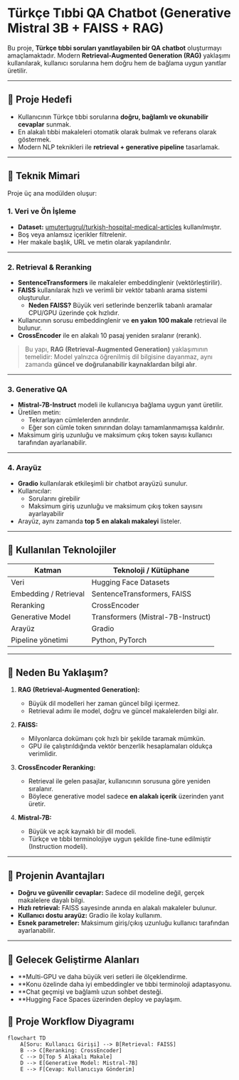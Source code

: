 # Türkçe Tıbbi QA Chatbot (Generative Mistral 3B + FAISS + RAG)

Bu proje, **Türkçe tıbbi soruları yanıtlayabilen bir QA chatbot** oluşturmayı amaçlamaktadır. Modern **Retrieval-Augmented Generation (RAG)** yaklaşımı kullanılarak, kullanıcı sorularına hem doğru hem de bağlama uygun yanıtlar üretilir.  

---

## 🔹 Proje Hedefi

- Kullanıcının Türkçe tıbbi sorularına **doğru, bağlamlı ve okunabilir cevaplar** sunmak.  
- En alakalı tıbbi makaleleri otomatik olarak bulmak ve referans olarak göstermek.  
- Modern NLP teknikleri ile **retrieval + generative pipeline** tasarlamak.  

---

## 🔹 Teknik Mimari

Proje üç ana modülden oluşur:  

### 1. Veri ve Ön İşleme
- **Dataset:** [umutertugrul/turkish-hospital-medical-articles](https://huggingface.co/datasets/umutertugrul/turkish-hospital-medical-articles) kullanılmıştır.  
- Boş veya anlamsız içerikler filtrelenir.  
- Her makale başlık, URL ve metin olarak yapılandırılır.  

---

### 2. Retrieval & Reranking
- **SentenceTransformers** ile makaleler embeddinglenir (vektörleştirilir).  
- **FAISS** kullanılarak hızlı ve verimli bir vektör tabanlı arama sistemi oluşturulur.  
  - **Neden FAISS?** Büyük veri setlerinde benzerlik tabanlı aramalar CPU/GPU üzerinde çok hızlıdır.  
- Kullanıcının sorusu embeddinglenir ve **en yakın 100 makale** retrieval ile bulunur.  
- **CrossEncoder** ile en alakalı 10 pasaj yeniden sıralanır (rerank).  

> Bu yapı, **RAG (Retrieval-Augmented Generation)** yaklaşımının temelidir: Model yalnızca öğrenilmiş dil bilgisine dayanmaz, aynı zamanda **güncel ve doğrulanabilir kaynaklardan bilgi alır**.  

---

### 3. Generative QA
- **Mistral-7B-Instruct** modeli ile kullanıcıya bağlama uygun yanıt üretilir.  
- Üretilen metin:
  - Tekrarlayan cümlelerden arındırılır.  
  - Eğer son cümle token sınırından dolayı tamamlanmamışsa kaldırılır.  
- Maksimum giriş uzunluğu ve maksimum çıkış token sayısı kullanıcı tarafından ayarlanabilir.  

---

### 4. Arayüz
- **Gradio** kullanılarak etkileşimli bir chatbot arayüzü sunulur.  
- Kullanıcılar:
  - Sorularını girebilir  
  - Maksimum giriş uzunluğu ve maksimum çıkış token sayısını ayarlayabilir  
- Arayüz, aynı zamanda **top 5 en alakalı makaleyi** listeler.  

---

## 🔹 Kullanılan Teknolojiler

| Katman                  | Teknoloji / Kütüphane |
|-------------------------|----------------------|
| Veri                     | Hugging Face Datasets |
| Embedding / Retrieval    | SentenceTransformers, FAISS |
| Reranking               | CrossEncoder |
| Generative Model        | Transformers (Mistral-7B-Instruct) |
| Arayüz                   | Gradio |
| Pipeline yönetimi       | Python, PyTorch |

---

## 🔹 Neden Bu Yaklaşım?
1. **RAG (Retrieval-Augmented Generation):**  
   - Büyük dil modelleri her zaman güncel bilgi içermez.  
   - Retrieval adımı ile model, doğru ve güncel makalelerden bilgi alır.  

2. **FAISS:**  
   - Milyonlarca dokümanı çok hızlı bir şekilde taramak mümkün.  
   - GPU ile çalıştırıldığında vektör benzerlik hesaplamaları oldukça verimlidir.  

3. **CrossEncoder Reranking:**  
   - Retrieval ile gelen pasajlar, kullanıcının sorusuna göre yeniden sıralanır.  
   - Böylece generative model sadece **en alakalı içerik** üzerinden yanıt üretir.  

4. **Mistral-7B:**  
   - Büyük ve açık kaynaklı bir dil modeli.  
   - Türkçe ve tıbbi terminolojiye uygun şekilde fine-tune edilmiştir (Instruction modeli).  

---

## 🔹 Projenin Avantajları

- **Doğru ve güvenilir cevaplar:** Sadece dil modeline değil, gerçek makalelere dayalı bilgi.  
- **Hızlı retrieval:** FAISS sayesinde anında en alakalı makaleler bulunur.  
- **Kullanıcı dostu arayüz:** Gradio ile kolay kullanım.  
- **Esnek parametreler:** Maksimum giriş/çıkış uzunluğu kullanıcı tarafından ayarlanabilir.  

---
## 🔹 Gelecek Geliştirme Alanları
- **Multi-GPU ve daha büyük veri setleri ile ölçeklendirme.
- **Konu özelinde daha iyi embeddingler ve tıbbi terminoloji adaptasyonu.
- **Chat geçmişi ve bağlamlı uzun sohbet desteği.
- **Hugging Face Spaces üzerinden deploy ve paylaşım.

## 🔹 Proje Workflow Diyagramı

```mermaid
flowchart TD
    A[Soru: Kullanıcı Girişi] --> B[Retrieval: FAISS]
    B --> C[Reranking: CrossEncoder]
    C --> D[Top 5 Alakalı Makale]
    D --> E[Generative Model: Mistral-7B]
    E --> F[Cevap: Kullanıcıya Gönderim]
